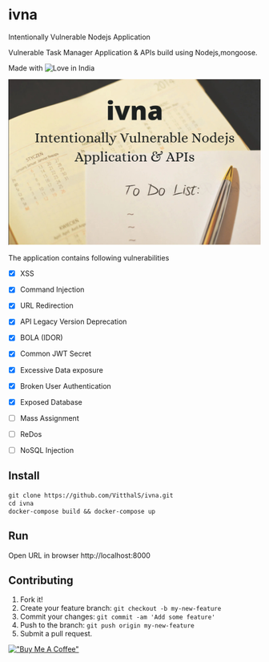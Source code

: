 # ivna
Intentionally Vulnerable Nodejs Application

Vulnerable Task Manager Application &amp; APIs build using Nodejs,mongoose.

Made with ![Love](https://cloud.githubusercontent.com/assets/4301109/16754758/82e3a63c-4813-11e6-9430-6015d98aeaab.png) in India

 ![alt text](public/img/back.jpeg)

The application contains following vulnerabilities

- [x] XSS
- [x] Command Injection
- [x] URL Redirection
- [x] API Legacy Version Deprecation
- [x] BOLA (IDOR)
- [x] Common JWT Secret
- [x] Excessive Data exposure
- [x] Broken User Authentication
- [x] Exposed Database
- [ ] Mass Assignment
- [ ] ReDos
- [ ] NoSQL Injection


## Install

    git clone https://github.com/VitthalS/ivna.git
    cd ivna
    docker-compose build && docker-compose up
    
## Run
   Open URL in browser 
        http://localhost:8000



## Contributing

1. Fork it!
2. Create your feature branch: `git checkout -b my-new-feature`
3. Commit your changes: `git commit -am 'Add some feature'`
4. Push to the branch: `git push origin my-new-feature`
5. Submit a pull request.


[!["Buy Me A Coffee"](https://www.buymeacoffee.com/assets/img/custom_images/orange_img.png)](https://www.buymeacoffee.com/VitthalS)

